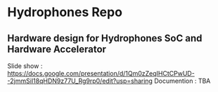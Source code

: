 # Hydrophones Repo
## Hardware design for Hydrophones SoC and Hardware Accelerator
Slide show : https://docs.google.com/presentation/d/1Qm0zZeqIHCtCPwUD--2jmmSiI18qHDN9z77U_Rg9rp0/edit?usp=sharing
Documention : TBA


